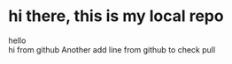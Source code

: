 # hi there, this is my local repo
hello
<br>
hi from github
Another add line from github to check pull
